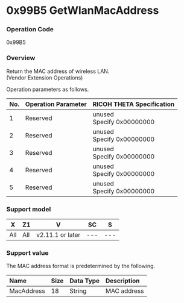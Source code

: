 # 0x99B5 GetWlanMacAddress

### Operation Code

0x99B5

### Overview

Return the MAC address of wireless LAN.  
(Vendor Extension Operations)

Operation parameters as follows.

| No. | Operation Parameter | RICOH THETA Specification |
|:--|:--|:--|
| 1 | Reserved | unused<br>Specify 0x00000000 |
| 2 | Reserved | unused<br>Specify 0x00000000 |
| 3 | Reserved | unused<br>Specify 0x00000000 |
| 4 | Reserved | unused<br>Specify 0x00000000 |
| 5 | Reserved | unused<br>Specify 0x00000000 |

### Support model

| X | Z1 | V | SC | S |
| --- | --- | --- | --- | --- |
| All | All | v2.11.1 or later | --- | --- |

### Support value

The MAC address format is predetermined by the following.

| Name | Size | Data Type | Description |
|:--|:--|:--|:--|
| MacAddress | 18 | String | MAC address |
